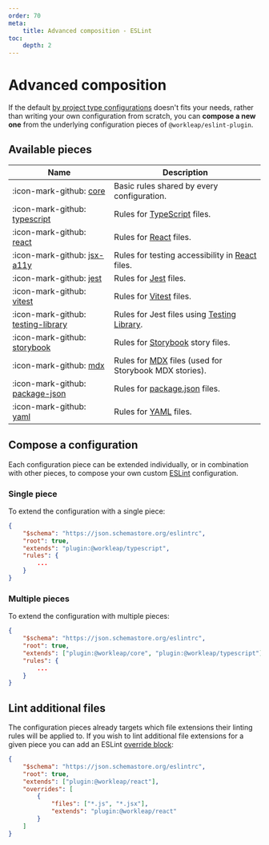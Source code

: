 ```yaml
---
order: 70
meta:
    title: Advanced composition - ESLint
toc:
    depth: 2
---
```


# Advanced composition

If the default [by project type configurations](default.md/#available-configurations) doesn't fits your needs, rather than writing your own configuration from scratch, you can **compose a new one** from the underlying configuration pieces of `@workleap/eslint-plugin`.

## Available pieces

| Name | Description |
| ---  | --- |
| :icon-mark-github: [core](https://github.com/workleap/wl-web-configs/blob/main/packages/eslint-plugin/lib/config/core.ts) | Basic rules shared by every configuration. |
| :icon-mark-github: [typescript](https://github.com/workleap/wl-web-configs/blob/main/packages/eslint-plugin/lib/config/typescript.ts) | Rules for [TypeScript](https://www.typescriptlang.org/) files. |
| :icon-mark-github: [react](https://github.com/workleap/wl-web-configs/blob/main/packages/eslint-plugin/lib/config/react.ts) | Rules for [React](https://react.dev/) files. |
| :icon-mark-github: [jsx-a11y](https://github.com/workleap/wl-web-configs/blob/main/packages/eslint-plugin/lib/config/jsx-a11y.ts) | Rules for testing accessibility in [React](https://react.dev/) files. |
| :icon-mark-github: [jest](https://github.com/workleap/wl-web-configs/blob/main/packages/eslint-plugin/lib/config/jest.ts) | Rules for [Jest](https://jestjs.io/) files. |
| :icon-mark-github: [vitest](https://github.com/workleap/wl-web-configs/blob/main/packages/eslint-plugin/lib/config/vitest.ts) | Rules for [Vitest](https://vitest.dev/) files. |
| :icon-mark-github: [testing-library](https://github.com/workleap/wl-web-configs/blob/main/packages/eslint-plugin/lib/config/testing-library.ts) | Rules for Jest files using [Testing Library](https://testing-library.com/). |
| :icon-mark-github: [storybook](https://github.com/workleap/wl-web-configs/blob/main/packages/eslint-plugin/lib/config/storybook.ts) | Rules for [Storybook](https://storybook.js.org/) story files. |
| :icon-mark-github: [mdx](https://github.com/workleap/wl-web-configs/blob/main/packages/eslint-plugin/lib/config/mdx.ts) | Rules for [MDX](https://mdxjs.com/) files (used for Storybook MDX stories). |
| :icon-mark-github: [package-json](https://github.com/workleap/wl-web-configs/blob/main/packages/eslint-plugin/lib/config/package-json.ts) | Rules for [package.json](https://docs.npmjs.com/cli/v10/configuring-npm/package-json) files. |
| :icon-mark-github: [yaml](https://github.com/workleap/wl-web-configs/blob/main/packages/eslint-plugin/lib/config/yaml.ts) | Rules for [YAML](https://yaml.org/) files. |

## Compose a configuration

Each configuration piece can be extended individually, or in combination with other pieces, to compose your own custom [ESLint](https://eslint.org/) configuration.

### Single piece

To extend the configuration with a single piece:

```json !#4 .eslintrc.json
{
    "$schema": "https://json.schemastore.org/eslintrc",
    "root": true,
    "extends": "plugin:@workleap/typescript",
    "rules": {
        ...
    }
}
```

### Multiple pieces

To extend the configuration with multiple pieces:

```json !#4 .eslintrc.json
{
    "$schema": "https://json.schemastore.org/eslintrc",
    "root": true,
    "extends": ["plugin:@workleap/core", "plugin:@workleap/typescript"],
    "rules": {
        ...
    }
}
```

## Lint additional files

The configuration pieces already targets which file extensions their linting rules will be applied to. If you wish to lint additional file extensions for a given piece you can add an ESLint [override block](https://eslint.org/docs/latest/use/configure/configuration-files#how-do-overrides-work):

```json !#5-10 .eslintrc.json
{
    "$schema": "https://json.schemastore.org/eslintrc",
    "root": true,
    "extends": ["plugin:@workleap/react"],
    "overrides": [
        {
            "files": ["*.js", "*.jsx"],
            "extends": "plugin:@workleap/react"
        }
    ]
}
```





